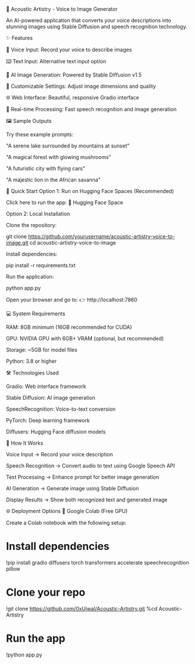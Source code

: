 🎨 Acoustic Artistry - Voice to Image Generator

An AI-powered application that converts your voice descriptions into stunning images using Stable Diffusion and speech recognition technology.

✨ Features

🎤 Voice Input: Record your voice to describe images

⌨️ Text Input: Alternative text input option

🎨 AI Image Generation: Powered by Stable Diffusion v1.5

🔧 Customizable Settings: Adjust image dimensions and quality

🌐 Web Interface: Beautiful, responsive Gradio interface

🚀 Real-time Processing: Fast speech recognition and image generation

🖼️ Sample Outputs

Try these example prompts:

"A serene lake surrounded by mountains at sunset"

"A magical forest with glowing mushrooms"

"A futuristic city with flying cars"

"A majestic lion in the African savanna"

🚀 Quick Start
Option 1: Run on Hugging Face Spaces (Recommended)

Click here to run the app: 🤗 Hugging Face Space

Option 2: Local Installation

Clone the repository:

git clone https://github.com/yourusername/acoustic-artistry-voice-to-image.git
cd acoustic-artistry-voice-to-image


Install dependencies:

pip install -r requirements.txt


Run the application:

python app.py


Open your browser and go to:
👉 http://localhost:7860

💻 System Requirements

RAM: 8GB minimum (16GB recommended for CUDA)

GPU: NVIDIA GPU with 6GB+ VRAM (optional, but recommended)

Storage: ~5GB for model files

Python: 3.8 or higher

🛠️ Technologies Used

Gradio: Web interface framework

Stable Diffusion: AI image generation

SpeechRecognition: Voice-to-text conversion

PyTorch: Deep learning framework

Diffusers: Hugging Face diffusion models

🎯 How It Works

Voice Input → Record your voice description

Speech Recognition → Convert audio to text using Google Speech API

Text Processing → Enhance prompt for better image generation

AI Generation → Generate image using Stable Diffusion

Display Results → Show both recognized text and generated image

🌐 Deployment Options
🔹 Google Colab (Free GPU)

Create a Colab notebook with the following setup:

# Install dependencies
!pip install gradio diffusers torch transformers accelerate speechrecognition pillow

# Clone your repo
!git clone https://github.com/0xUjwal/Acoustic-Artistry.git
%cd Acoustic-Artistry

# Run the app
!python app.py
